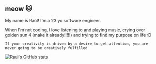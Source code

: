 ## meow 🐱

My name is Raúl! I'm a 23 yo software engineer.

When I'm not coding, I love listening to and playing music, crying over golden sun 4 (make it already!!!!!) and trying to find my purpose on life :D

    If your creativity is driven by a desire to get attention, you are never going to be creatively fulfilled 

![Raul's GitHub stats](https://github-readme-stats.vercel.app/api?username=lRaulMN7&show_icons=true&theme=monokai)
